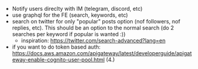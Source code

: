 - Notify users direclty with IM (telegram, discord, etc)
- use graphql for the FE (search, keywords, etc)
- search on twitter for only "popular" posts option (nof followers, nof replies, etc). This should be an option to the normal search (do 2 searches per keyword if popular is wanted :))
  - inspiration: https://twitter.com/search-advanced?lang=en
- if you want to do token based auth: https://docs.aws.amazon.com/apigateway/latest/developerguide/apigateway-enable-cognito-user-pool.html (4.)
